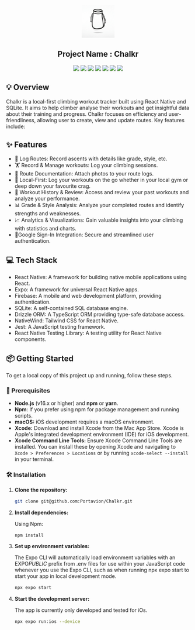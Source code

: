 <div align="center">
<img src="./Chalkr/assets/images/icon-nobg.png" width="90" alt="Logo" />

<h2> Project Name : Chalkr </h2>

![](https://img.shields.io/badge/TypeScript-007ACC?style=for-the-badge&logo=typescript&logoColor=white)
![](https://img.shields.io/badge/React-61DAFB?style=for-the-badge&logo=react&logoColor=black)
![](https://img.shields.io/badge/Expo-007ACC?style=for-the-badge&logo=expo&logoColor=white)
![](https://img.shields.io/badge/Tailwind_CSS-38B2AC?style=for-the-badge&logo=tailwind-css&logoColor=white)
![](https://img.shields.io/badge/SQLite-6200EE?style=for-the-badge&logo=sqlite&logoColor=white)
![](https://img.shields.io/badge/Drizzle-3982CE?style=for-the-badge&logo=drizzle&logoColor=white)
![](https://img.shields.io/badge/firebase-6200EE?style=for-the-badge&logo=firebase&logoColor=white)

</div>

## 💡 Overview

<!--TODO: video demonstration-->

Chalkr is a local-first climbing workout tracker built using React Native and
SQLite. It aims to help climber analyse their workouts and get insightful data
about their training and progress. Chalkr focuses on efficiency and
user-friendliness, allowing user to create, view and update routes. Key features
include:

## ✨ Features

- 🧗 Log Routes: Record ascents with details like grade, style, etc.
- 🏋️ Record & Manage workouts: Log your climbing sessions.
- 📸 Route Documentation: Attach photos to your route logs.
- 📱 Local-First: Log your workouts on the go whether in your local gym or deep
  down your favourite crag.
- 📅 Workout History & Review: Access and review your past workouts and analyze
  your performance.
- 📊 Grade & Style Analysis: Analyze your completed routes and identify
  strengths and weaknesses.
- 📈 Analytics & Visualizations: Gain valuable insights into your climbing with
  statistics and charts.
- 🔐Google Sign-In Integration: Secure and streamlined user authentication.

## 💻 Tech Stack

- React Native: A framework for building native mobile applications using React.
- Expo: A framework for universal React Native apps.
- Firebase: A mobile and web development platform, providing authentication.
- SQLite: A self-contained SQL database engine.
- Drizzle ORM: A TypeScript ORM providing type-safe database access.
- NativeWind: Tailwind CSS for React Native.
- Jest: A JavaScript testing framework.
- React Native Testing Library: A testing utility for React Native components.

## 📦 Getting Started

To get a local copy of this project up and running, follow these steps.

### 🚀 Prerequisites

- **Node.js** (v16.x or higher) and **npm** or **yarn**.
- **Npm**: If you prefer using npm for package management and running scripts.
- **macOS:** iOS development requires a macOS environment.
- **Xcode:** Download and install Xcode from the Mac App Store. Xcode is Apple's
  integrated development environment (IDE) for iOS development.
- **Xcode Command Line Tools:** Ensure Xcode Command Line Tools are installed.
  You can install these by opening Xcode and navigating to
  `Xcode > Preferences > Locations` or by running `xcode-select --install` in
  your terminal.

### 🛠️ Installation

1. **Clone the repository:**

   ```bash
   git clone git@github.com:Portavion/Chalkr.git
   ```

2. **Install dependencies:**

   Using Npm:

   ```bash
   npm install
   ```

3. **Set up environment variables:**

   The Expo CLI will automatically load environment variables with an
   EXPO*PUBLIC* prefix from .env files for use within your JavaScript code
   whenever you use the Expo CLI, such as when running npx expo start to start
   your app in local development mode.

   ```bash
   npx expo start
   ```

4. **Start the development server:**

   The app is currently only developed and tested for iOs.

   ```bash
   npx expo run:ios --device
   ```
